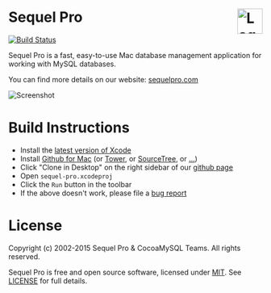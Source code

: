 Sequel Pro                <img alt="Logo" src="http://www.sequelpro.com/blog/wp-content/uploads/2013/01/sequel-pro-1.0.png" align="right" height="50">
==========
[![Build Status](https://travis-ci.org/sequelpro/sequelpro.svg?branch=master)](https://travis-ci.org/sequelpro/sequelpro)

Sequel Pro is a fast, easy-to-use Mac database management application for working with MySQL databases.

You can find more details on our website: [sequelpro.com](http://sequelpro.com)

![Screenshot](http://www.sequelpro.com/assets/images/NewAdvancedFilter.jpg)

Build Instructions
==================

 * Install the [latest version of Xcode](https://itunes.apple.com/au/app/xcode/id497799835)
 * Install [Github for Mac](http://mac.github.com) (or [Tower](http://www.git-tower.com), or [SourceTree](http://www.sourcetreeapp.com), or […](http://git-scm.com/downloads/guis))
 * Click "Clone in Desktop" on the right sidebar of our [github page](https://github.com/sequelpro/sequelpro)
 * Open `sequel-pro.xcodeproj`
 * Click the `Run` button in the toolbar
 * If the above doesn't work, please file a [bug report](https://github.com/sequelpro/sequelpro/issues/new)
 
License
=======

Copyright (c) 2002-2015 Sequel Pro & CocoaMySQL Teams. All rights reserved.

Sequel Pro is free and open source software, licensed under [MIT](http://opensource.org/licenses/MIT). See [LICENSE](https://github.com/sequelpro/sequelpro/blob/master/LICENSE) for full details.

